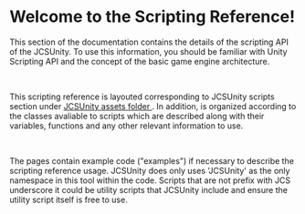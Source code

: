 <!--
   - $File: intro.html $
   - $Date: 2018-09-29 01:25:28 $
   - $Revision: $
   - $Creator: Jen-Chieh Shen $
   - $Notice: See LICENSE.txt for modification and distribution information
   -                   Copyright © 2018 by Shen, Jen-Chieh $
-->


<div id="content-header">
  <h1>Welcome to the <span class="manual-name"></span> Scripting Reference!</h1>
</div>

<p>
  This section of the documentation contains the details of the scripting API of the
  JCSUnity. To use this information, you should be familiar with Unity Scripting API
  and the concept of the basic game engine architecture.
</p>
<br/>

<p>
  This scripting reference is layouted corresponding to JCSUnity scripts
  section under
  <a href="https://github.com/jcs090218/JCSUnity/tree/master/Assets/JCSUnity/Scripts">
    JCSUnity assets folder
  </a>
  . In addition, is organized according to the classes avaliable to scripts which
  are described along with their variables, functions and any other relevant
  information to use.
</p>
<br/>

<p>
  The pages contain example code ("examples") if necessary to describe the scripting
  reference usage. JCSUnity does only uses 'JCSUnity' as the only namespace in this
  tool within the code. Scripts that are not prefix with JCS underscore it could be
  utility scripts that JCSUnity include and ensure the utility script itself is free
  to use.
</p>
